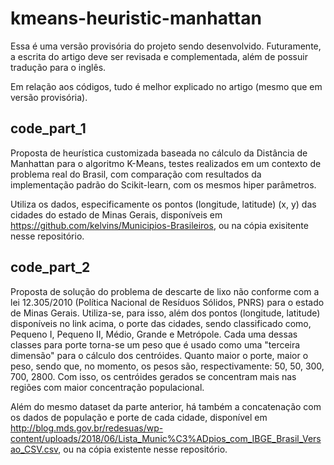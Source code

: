 # kmeans-heuristic-manhattan

Essa é uma versão provisória do projeto sendo desenvolvido. Futuramente, a escrita do artigo deve ser revisada e complementada, além de possuir tradução para o inglês.

Em relação aos códigos, tudo é melhor explicado no artigo (mesmo que em versão provisória).

## code_part_1

Proposta de heurística customizada baseada no cálculo da Distância de Manhattan para o algoritmo K-Means, testes realizados em um contexto de problema real do Brasil, com comparação com resultados da implementação padrão do Scikit-learn, com os mesmos hiper parâmetros.

Utiliza os dados, especificamente os pontos (longitude, latitude) (x, y) das cidades do estado de Minas Gerais, disponíveis em https://github.com/kelvins/Municipios-Brasileiros, ou na cópia exisitente nesse repositório.

## code_part_2

Proposta de solução do problema de descarte de lixo não conforme com a lei 12.305/2010 (Política Nacional de Resíduos Sólidos, PNRS) para o estado de Minas Gerais. Utiliza-se, para isso, além dos pontos (longitude, latitude) disponíveis no link acima, o porte das cidades, sendo classificado como, Pequeno I, Pequeno II, Médio, Grande e Metrópole. Cada uma dessas classes para porte torna-se um peso que é usado como uma "terceira dimensão" para o cálculo dos centróides. Quanto maior o porte, maior o peso, sendo que, no momento, os pesos são, respectivamente: 50, 50, 300, 700, 2800. Com isso, os centróides gerados se concentram mais nas regiões com maior concentração populacional.

Além do mesmo dataset da parte anterior, há também a concatenação com os dados de população e porte de cada cidade, disponível em http://blog.mds.gov.br/redesuas/wp-content/uploads/2018/06/Lista_Munic%C3%ADpios_com_IBGE_Brasil_Versao_CSV.csv, ou na cópia existente nesse repositório.
